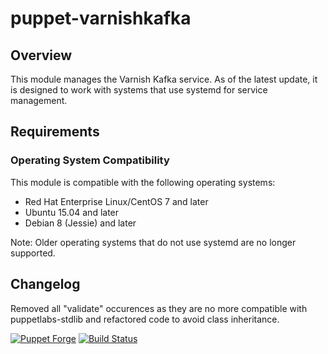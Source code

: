 # puppet-varnishkafka

## Overview

This module manages the Varnish Kafka service. As of the latest update, it is designed to work with systems that use systemd for service management.

## Requirements

### Operating System Compatibility

This module is compatible with the following operating systems:

- Red Hat Enterprise Linux/CentOS 7 and later
- Ubuntu 15.04 and later
- Debian 8 (Jessie) and later

Note: Older operating systems that do not use systemd are no longer supported.

## Changelog

Removed all "validate" occurences as they are no more compatible with puppetlabs-stdlib and refactored code to avoid class inheritance.

[![Puppet Forge](http://img.shields.io/puppetforge/v/camptocamp/varnishkafka.svg)](https://forge.puppetlabs.com/camptocamp/varnishkafka)
[![Build Status](https://travis-ci.org/camptocamp/puppet-varnishkafka.png?branch=master)](https://travis-ci.org/camptocamp/puppet-varnishkafka)
